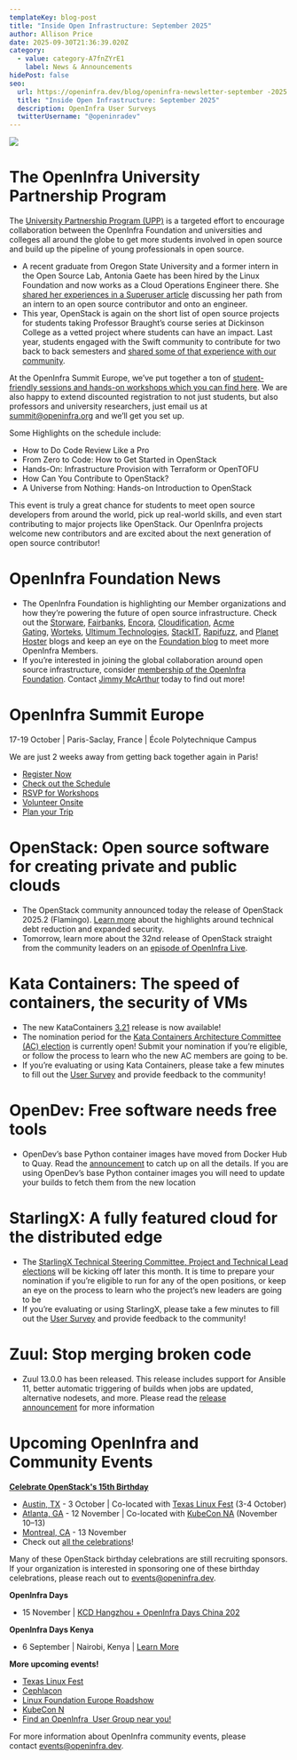 ```yaml
---
templateKey: blog-post
title: "Inside Open Infrastructure: September 2025"
author: Allison Price
date: 2025-09-30T21:36:39.020Z
category:
  - value: category-A7fnZYrE1
    label: News & Announcements
hidePost: false
seo:
  url: https://openinfra.dev/blog/openinfra-newsletter-september -2025
  title: "Inside Open Infrastructure: September 2025"
  description: OpenInfra User Surveys
  twitterUsername: "@openinradev"
---
```

![](/img/oif-2.jpg)

# The OpenInfra University Partnership Program

The [University Partnership Program (UPP)](https://openinfra.org/university-partnership-program/) is a targeted effort to encourage collaboration between the OpenInfra Foundation and universities and colleges all around the globe to get more students involved in open source and build up the pipeline of young professionals in open source.

* A recent graduate from Oregon State University and a former intern in the Open Source Lab, Antonia Gaete has been hired by the Linux Foundation and now works as a Cloud Operations Engineer there. She [shared her experiences in a Superuser article](https://superuser.openinfra.org/articles/from-student-to-engineer-antonia-gaete/) discussing her path from an intern to an open source contributor and onto an engineer.
* This year, OpenStack is again on the short list of open source projects for students taking Professor Braught’s course series at Dickinson College as a vetted project where students can have an impact. Last year, students engaged with the Swift community to contribute for two back to back semesters and [shared some of that experience with our community](https://www.openstack.org/blog/students-of-openstack-meet-boosung-kim/).

At the OpenInfra Summit Europe, we’ve put together a ton of [student-friendly sessions and hands-on workshops which you can find here](https://summit2025.openinfra.org/new-contributors-at-the-openinfra-summit/). We are also happy to extend discounted registration to not just students, but also professors and university researchers, just email us at [summit@openinfra.org](mailto:summit@openinfra.org) and we’ll get you set up.

Some Highlights on the schedule include:

* How to Do Code Review Like a Pro
* From Zero to Code: How to Get Started in OpenStack
* Hands-On: Infrastructure Provision with Terraform or OpenTOFU
* How Can You Contribute to OpenStack?
* A Universe from Nothing: Hands-on Introduction to OpenStack

This event is truly a great chance for students to meet open source developers from around the world, pick up real-world skills, and even start contributing to major projects like OpenStack. Our OpenInfra projects welcome new contributors and are excited about the next generation of open source contributor!

# OpenInfra Foundation News

* The OpenInfra Foundation is highlighting our Member organizations and how they’re powering the future of open source infrastructure. Check out the [Storware](https://openinfra.org/blog/openinfra-member-storware), [Fairbanks](https://openinfra.org/blog/openinfra-member-fairbanks), [Encora](https://openinfra.org/blog/openinfra-member-encora), [Cloudification](https://openinfra.org/blog/openinfra-member-cloudification), [Acme Gating](https://openinfra.org/blog/openinfra-member-acme-gating), [Worteks](https://openinfra.org/blog/openinfra-member-worteks), [Ultimum Technologies](https://openinfra.org/blog/openinfra-member-ultimum-technologies), [StackIT](https://openinfra.org/blog/openinfra-member-stackit), [Rapifuzz](https://openinfra.org/blog/openinfra-member-rapifuzz), and [Planet Hoster](https://openinfra.org/blog/openinfra-member-planethoster) blogs and keep an eye on the [Foundation blog](https://openinfra.org/blog/) to meet more OpenInfra Members. 
* If you’re interested in joining the global collaboration around open source infrastructure, consider [membership of the OpenInfra Foundation](https://openinfra.dev/join/members/). Contact [Jimmy McArthur](mailto:jimmy@openinfra.dev) today to find out more!

# OpenInfra Summit Europe

17-19 October | Paris-Saclay, France | École Polytechnique Campus

We are just 2 weeks away from getting back together again in Paris!

* [Register Now](https://openinfrasummit25.dakini-pco.com/) 
* [Check out the Schedule](https://summit2025.openinfra.org/a/schedule/)
* [RSVP for Workshops](https://openinfrafoundation.formstack.com/forms/openinfra_summit_europe_workshop_signup_form)
* [Volunteer Onsite](https://openinfrafoundation.formstack.com/forms/volunteer)
* [Plan your Trip](https://summit2025.openinfra.org/getting-to-the-openinfra-summit/)

# OpenStack: Open source software for creating private and public clouds

* The OpenStack community announced today the release of OpenStack 2025.2 (Flamingo). [Learn more](https://www.openstack.org/software/openstack-flamingo/) about the highlights around technical debt reduction and expanded security.
* Tomorrow, learn more about the 32nd release of OpenStack straight from the community leaders on an [episode of OpenInfra Live](https://www.youtube.com/watch?v=cdqL6umlM1w).

# Kata Containers: The speed of containers, the security of VMs

* The new KataContainers [3.21](https://github.com/kata-containers/kata-containers/releases) release is now available!
* The nomination period for the [Kata Containers Architecture Committee (AC) election](https://github.com/kata-containers/community/tree/main/elections/arch-committee-2025-10) is currently open! Submit your nomination if you’re eligible, or follow the process to learn who the new AC members are going to be.
* If you’re evaluating or using Kata Containers, please take a few minutes to fill out the [User Survey](https://openinfrafoundation.formstack.com/forms/kata_containers_user_survey) and provide feedback to the community!

# OpenDev: Free software needs free tools

* OpenDev’s base Python container images have moved from Docker Hub to Quay. Read the [announcement](https://lists.opendev.org/archives/list/service-announce@lists.opendev.org/thread/HO6Z66QIMDIDY7CCVAREDOPSYZYNKIT3/) to catch up on all the details. If you are using OpenDev’s base Python container images you will need to update your builds to fetch them from the new location

# StarlingX: A fully featured cloud for the distributed edge

* The [StarlingX Technical Steering Committee, Project and Technical Lead elections](https://docs.starlingx.io/election/) will be kicking off later this month. It is time to prepare your nomination if you’re eligible to run for any of the open positions, or keep an eye on the process to learn who the project’s new leaders are going to be
* If you’re evaluating or using StarlingX, please take a few minutes to fill out the [User Survey](https://openinfrafoundation.formstack.com/forms/starlingx_user_survey) and provide feedback to the community!

# Zuul: Stop merging broken code

* Zuul 13.0.0 has been released. This release includes support for Ansible 11, better automatic triggering of builds when jobs are updated, alternative nodesets, and more. Please read the [release announcement](https://lists.zuul-ci.org/archives/list/zuul-announce@lists.zuul-ci.org/thread/DQEBRTB5J6SEGUQQMRKRFIJYCYIXVJUD/) for more information

# **Upcoming OpenInfra and Community Events**

**[Celebrate OpenStack's 15th Birthday](https://www.openstack.org/blog/celebrating-15-years-of-openstack/)**  

* [Austin, TX](https://www.meetup.com/openinfra-austin/events/310508680/?eventOrigin=group_upcoming_events) - 3 October | Co-located with [Texas Linux Fest](https://2025.texaslinuxfest.org/) (3-4 October)
* [Atlanta, GA](https://www.meetup.com/openstack-atlanta/events/311071434/?eventOrigin=group_upcoming_events) - 12 November | Co-located with [KubeCon NA](https://events.linuxfoundation.org/kubecon-cloudnativecon-north-america/?utm_source=google&utm_medium=paid-search&utm_campaign=10608228-kubecon-na-2025&utm_term=events-kubecon-na-2025-cncf-bofu&utm_content=events-kubecon-na-2025-cncf-bofu-rsa&gad_source=1&gad_campaignid=22910266965&gbraid=0AAAAAD2R-lpINY2tRhDg3BYnvqxa65d5C&gclid=CjwKCAjw_-3GBhAYEiwAjh9fUEeiqwhcByFBebzbcIIb73AMdNvfquk7vgHwYVhZR1qofdOFGYjChxoCOUIQAvD_BwE) (November 10–13)
* [Montreal, CA](https://www.meetup.com/montreal-openstack/events/310374679/?eventOrigin=network_page) - 13 November
* Check out [all the celebrations](https://www.openstack.org/blog/celebrating-15-years-of-openstack/)!

Many of these OpenStack birthday celebrations are still recruiting sponsors. If your organization is interested in sponsoring one of these birthday celebrations, please reach out to [events@openinfra.dev](mailto:events@openinfra.dev).

**OpenInfra Days**<!--StartFragment-->

* 15 November | [KCD Hangzhou + OpenInfra Days China 202](https://community.cncf.io/events/details/cncf-kcd-hangzhou-presents-kcd-hangzhou-openinfra-days-china-2025/?ajs_aid=8d9e8434-7853-4842-a240-2529d5844246)

**OpenInfra Days Kenya** 

* 6 September | Nairobi, Kenya | [Learn More](https://www.meetup.com/openinfra-user-group-kenya/events/308280635/?eventOrigin=network_page)

**More upcoming events!**

* [Texas Linux Fest](https://2025.texaslinuxfest.org/)
* [Cephlacon](https://events.linuxfoundation.org/cephalocon/) 
* [Linux Foundation Europe Roadshow](https://events.linuxfoundation.org/lf-europe-roadshow-regulation/) 
* [KubeCon N](https://events.linuxfoundation.org/kubecon-cloudnativecon-north-america/?utm_source=google&utm_medium=paid-search&utm_campaign=10608228-kubecon-na-2025&utm_term=events-kubecon-na-2025-cncf-bofu&utm_content=events-kubecon-na-2025-cncf-bofu-rsa&gad_source=1&gad_campaignid=22910266965&gbraid=0AAAAAD2R-lpINY2tRhDg3BYnvqxa65d5C&gclid=CjwKCAjw_-3GBhAYEiwAjh9fUEeiqwhcByFBebzbcIIb73AMdNvfquk7vgHwYVhZR1qofdOFGYjChxoCOUIQAvD_BwE)
* [Find an OpenInfra  User Group near you!](https://www.meetup.com/pro/openinfradev/) 

For more information about OpenInfra community events, please contact [events@openinfra.dev](mailto:events@openinfra.dev).
